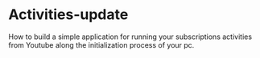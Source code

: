 # Activities-update
How to build a simple application for running your subscriptions activities from Youtube along the initialization process of your pc.
